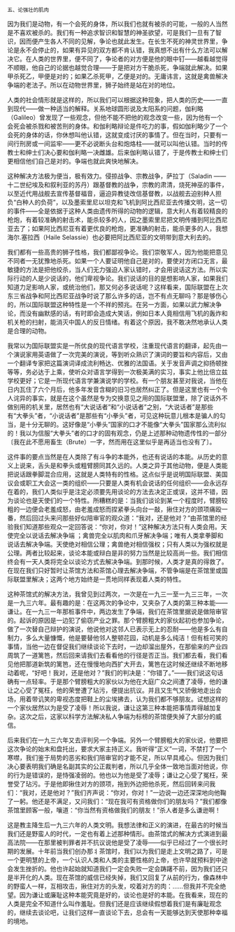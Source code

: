     五、论强壮的肌肉 

   因为我们是动物，有一个会死的身体，所以我们也就有被杀的可能，一般的人当然是不喜欢被杀的。我们有一种追求智识和智慧的神圣欲望，可是我们一旦有了智识，因而便产生各人不同的见解，争论也就此发生。在长生不死的神灵世界里，争论是永不会停止的，如果有异见的双方都不肯认错，我真想不出有什么方法可以解决它。在人类的世界里，便不同了，争论者的对方便是他的眼中钉——越看越觉得不顺眼，他自己的论据也越觉合理——于是把对方干脆杀死，争端就此解决。如果甲杀死乙，甲便是对的；如果乙杀死甲，乙便是对的。无庸讳言，这就是禽兽解决争端的老法子。所以在动物世界里，狮子始终是站在对的地位。

   人类的社会情形就是这样的，所以我们可以根据这种现象，把人类的历史——一直到现代——做一种适当的解释。关系地球圆形说及太阳系的问题，伽利略（Galileo）曾发现了一些观念，但他不能不把他的观念改变一些，因为他有一个会死会被杀戮和被苦刑的身体。和伽利略辩论是件吃力的事，假如伽利略少了一个会死的身体的话，你休想叫他认错，这就变成讨厌的事情了。但在当时，只要有一间行刑房或一间监牢——更不必说断头台和炮烙柱——就可以叫他认错。当时的传教士和绅士们决心要和伽利略一决雌雄。后来伽利略认错了，于是传教士和绅士们更相信他们自己是对的。争端也就此爽快地解决。

   这种解决方法极为便当，极有效力。侵掠战争、宗教战争，萨拉丁（Saladin ——十二世纪埃及和叙利亚的苏丹）跟基督教的战争，宗教的肃清，烧死神巫的事件，以至近代用战舰去宣传基督福音，逼迫异教徒改信基督教，以战舰去迫别种人担负“白种人的负荷”，以及墨索里尼以坦克和飞机到阿比西尼亚去传播文明，这一切的事件——全是依据于这种人类由遗传所得的动物的逻辑，意大利人有着较精良的枪炮，有着较准确的射击术，能杀较多的人，因之墨索里尼把文明传播到阿比西尼亚去了；如果阿比西尼亚有着更优良的枪炮，更准确的射击，能杀更多的人，我想海尔.塞拉西（Haile Selassie）也必要把阿比西尼亚的文明带到意大利去的。

   我们都有一些高贵的狮子性格，我们都鄙视争论。我们崇敬军人，因为他能把意见不同者一无犹豫地杀死。如果一个人要证明他自己是对的，要使对方闭口无言，最敏捷的方法是把他绞杀，当人们无力强迫人家认错时，才会用说话这方法。所以实际行动的人是少说话的，他们卑视争论。我们说话的目的是想影响人家，如果我们知道力足影响人家，或统治他们，那又何必多说话呢？这样看来，国际联盟在上次东三省战争和阿比西尼亚战争时说了那么许多的话，岂不有点无聊吗？那是够伤心的，所以国际联盟这种特性是一个不祥的预兆。在另一方面，如果以武力解决争论，而没有幽默感的话，有时即会造成大笑话，例如日本人竟相信用飞机的轰炸和机关枪的扫射，能消灭中国人的反日情绪。有着这个原因，我不敢决然地承认人类是合理的动物。

   我常以为国际联盟实是一所优良的现代语言学校，注重现代语言的翻译，起先由一个演说家用英语做了一次完美的演说，等到听众熟识了演词的要旨和内容后，又由一个翻译专家把这篇演词译成流利畅达、优雅的法国语。关于发音声调之抑扬顿挫等等，务必达于上乘，使听众对语言学得到一次极美满的实习，事实上他比倍立兹学校更好；它是一所现代语言学兼演说学的学校。有一个朋友甚至对我说，当他在日内瓦住了六个月后，他多年发音含糊的旧习也居然纠正了。但是这里也有一个令人诧异的事实，就是在这个虽然是专为交换意见之用的国际联盟里，除了说话外不做别用的机关里，居然也有“大说话者”和“小说话者”之别，“大说话者”是那些有“大拳头”者，“小说话者”是那些有“小拳头”者，可见这种玩意儿根本是骗人的勾当，是十分无聊的。这好像是“小拳头”国家的口才不能像“大拳头”国家那么流利似的！我以为信服“大拳头”者的口才的固有观念，仍是上述那种动物遗传性的一部分〔我在此不愿用畜生（Brute）一字，然而用在这里似乎是再适当也没有了〕。

   这件事的要点当然是在人类除了有斗争的本能外，也还有说话的本能。从历史的意义上说来，舌头是和拳头或粗臂膀同其久远的。人类之异于其他动物，便是人类能把说话跟拳脚混合应用，这就是人类特有的性格。这点似乎是说明国际联盟、美国议会或职工大会这一类的组织——只要是人类有机会说话的任何组织——会永远存在着的，我们人类似乎是注定必须要先用谈论的方法去决定正或误，这并不错，因为谈论也是天使们的一个特性。所糟糕的是：当我们谈论到某一个程度时，臂膀较粗的一边便会老羞成怒，由老羞成怒而捏紧拳头向台一敲，揪住对方的颈项痛殴一番，然后回过头来问那些好似陪审官的观众道：“我对，还是他对？”由茶馆里的经验我们知道那些观众一定回答说：“你对，你对！”这种解决方法只有人类会用。天使完全以说话去解决争端 ；禽兽完全以肌肉和爪牙解决争端；唯有人类拿拳脚和说话去解决争端。天使绝对相信公理；禽兽绝对相信强权；只有人类以为强权就是公理。两者比较起来，谈论本能或辩白是非的努力当然是比较高尚一些。我们相信终会有一天人类将完全以谈论方式去解决争端。到那时候，人类才是真的得救了。在现在我们只好暂时让茶馆方法和茶馆心理去解决争端，不管争端是在茶馆里或国际联盟里解决；这两个地方始终是一贯地同样表现着人类的特性。

   这种茶馆式的解决方法，我曾见到过两次，一次是在一九三一至一九三三年，一次是一九三六年。最有趣的是：在这两次的争论中，又夹杂了人类的第三种本能——谦让。在一九三一年那桩事件中，两边发生了争端，我们在茶馆里据说是做陪审官的。起诉的原因是一边犯了偷窃产业之罪。那个臂膀粗大的家伙起初也参加争论，做了一次替自己辩护的演说，他说他对这邻人已表示无上的忍耐——他是多么有自制力，多么大量慷慨，他是要替他邻人整顿花园，动机是多么纯洁！但有桩可笑的事情，当他一边在督促我们继续谈论下去时，一边却溜出屋外，在那偷来的产业四周筑了一道篱笆，然后回来请我们去看看他的行径是否正当。我们都去看，我们看见他把那道新筑的篱笆，还在慢慢地向西扩大开去，篱笆在这时候还继续不断地移动着呢，“好吧！我对，还是他对？”我们的判决是：“你错了。”——我们说这句话确有一点轻率。于是那个臂膀粗大的家伙以为他在大庭广众之间遭了凌辱，他的谦让之心受了冤枉，他的荣誉遭了玷污，便提出抗议。并且又生气又骄傲地走出会场，用着带讥笑的卑视态度把鞋上的尘埃拂去，认为我们都不够朋友。试想这样的一个家伙居然以为是受了凌辱！所以我说，谦让这第三种本能把事情弄得越加复杂。这次之后，这家以科学方法解决私人争端为标榜的茶馆便失掉了大部分的威信。

   后来我们在一九三六年又去评判另一个争端。另外一个臂膀粗大的家伙说，他要把这次争论的始末和盘托出，要求大家主持正义。我听得“正义”一词，不禁打了一个寒噤，我们鉴于局势的恶劣和我们陪审官的才能不足，所以早具戒心。但因为我们决心要表明我们确是名副其实的公正裁判者，所以几乎全体一致地当面对他说，你的行为是错误的，是恃强凌弱的。他也以为他是受了凌辱；谦让之心受了冤枉，荣誉受了玷污。于是他即揪住对方的颈项，拖到外边把他杀死，然后回转来问我们：“我对，还是他对？”我们齐声说：“你对，你对！”一边说一边还深深地向他鞠了一躬。他还是不满足，又问我们：“现在我可有资格做你们的朋友吗？”我们都像茶馆里顾客一般，嚷道：“你当然有资格做我们的朋友！”杀人者是多么谦逊啊！

   这是教主降生后一九三六年的人类文明。我想法律和正义的演进，在最古的时候当我们还是野蛮人的时代，一定也有着上述那种情形。由茶馆式的解决方式演进到最高法院——在那里被判罪者并不抗议说他是受了凌辱——似乎已经过了一个很长时期的发展。十年前当我们创办那丬茶馆时，我们以为我们是走上文明之路了，可是一个更明慧的上帝，一个认识人类和人类的主要性格的上帝，也许早就预料到中途会发生挫折的。他也许起始就知道我们一定会失败一定会踌躇不前，因为我们还只是半开化的人类。现在茶馆的威信已经失掉，我们又回复了从前的行为，像森林中的野蛮人一样，互相攻击，揪住对方的头发，咬着对方的肉：……但我并不完全绝望。因为谦让或廉耻这种本能究竟是好的，谈论也是好的本能。在我看来，现在的人类是完全不知道什么叫作羞耻。但我们还是应该继续假想着我们是有廉耻观念的，继续去谈论吧，让我们这样一直谈论下去，总会有一天能够达到天使那种幸福的境地。

